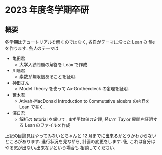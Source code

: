 # 2023 年度冬学期卒研

## 概要
冬学期はチュートリアルを解くのではなく, 各自がテーマに沿った
Lean の file を作ります. 各人のテーマは
- 亀田君
  - 大学入試問題の解答を Lean で作成.
- 川端君
  - 素数が無限個あることを証明.
- 神田さん
  - Model Theory を使って Ax-Grothendieck の定理を証明.
- 笹木君
  - Atiyah-MacDonald Introduction to Commutative algebra の内容を Lean で書く.
- 澤口君
  - 解析の tutorial を解いて, まず平均値の定理, 続いて Taylor 展開を証明する Lean のファイルを作成

上記の目論見はやってみないとちゃんと 12 月までに出来るかどうかわからないところがあります. 
進行状況を見ながら, 計画の変更をします. 後, これは自分はやる気が出ない/出来ないという場合も
相談してください.
